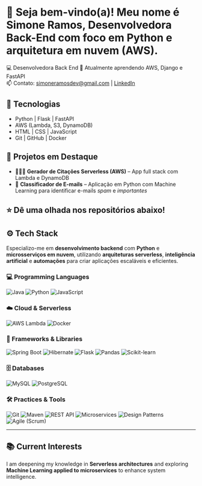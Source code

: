 # 👋 Seja bem-vindo(a)! Meu nome é Simone Ramos, Desenvolvedora Back-End com foco em Python e arquitetura em nuvem (AWS). 

💻 Desenvolvedora Back End 
🌱 Atualmente aprendendo AWS, Django e FastAPI  
📫 Contato: [simoneramosdev@gmail.com](mailto:seuemail@gmail.com) | [LinkedIn](https://linkedin.com/in/simoneramosdev)

## 🧠 Tecnologias
- Python | Flask | FastAPI  
- AWS (Lambda, S3, DynamoDB)  
- HTML | CSS | JavaScript  
- Git | GitHub | Docker

## 📂 Projetos em Destaque
- 🧑‍💻💬  **Gerador de Citações Serverless (AWS)** – App full stack com Lambda e DynamoDB  
- 💌 **Classificador de E-mails** – Aplicação em Python com Machine Learning para identificar e-mails *spam* e *importantes*  

⭐ Dê uma olhada nos repositórios abaixo!
---

## ⚙️ Tech Stack  
Especializo-me em **desenvolvimento backend** com **Python** e **microsserviços em nuvem**, utilizando **arquiteturas serverless**, **inteligência artificial** e **automações** para criar aplicações escaláveis e eficientes.

### 💻 Programming Languages  
![Java](https://img.shields.io/badge/Java-ED8B00?style=for-the-badge&logo=openjdk&logoColor=white)
![Python](https://img.shields.io/badge/Python-3776AB?style=for-the-badge&logo=python&logoColor=white)
![JavaScript](https://img.shields.io/badge/JavaScript-F7DF1E?style=for-the-badge&logo=javascript&logoColor=black)

### ☁️ Cloud & Serverless  
![AWS Lambda](https://img.shields.io/badge/AWS%20Lambda-FF9900?style=for-the-badge&logo=awslambda&logoColor=white)
![Docker](https://img.shields.io/badge/Docker-2496ED?style=for-the-badge&logo=docker&logoColor=white)

### 🧠 Frameworks & Libraries  
![Spring Boot](https://img.shields.io/badge/Spring%20Boot-6DB33F?style=for-the-badge&logo=springboot&logoColor=white)
![Hibernate](https://img.shields.io/badge/Hibernate-59666C?style=for-the-badge&logo=hibernate&logoColor=white)
![Flask](https://img.shields.io/badge/Flask-000000?style=for-the-badge&logo=flask&logoColor=white)
![Pandas](https://img.shields.io/badge/Pandas-150458?style=for-the-badge&logo=pandas&logoColor=white)
![Scikit-learn](https://img.shields.io/badge/Scikit--learn-F7931E?style=for-the-badge&logo=scikitlearn&logoColor=white)

### 🗄️ Databases  
![MySQL](https://img.shields.io/badge/MySQL-4479A1?style=for-the-badge&logo=mysql&logoColor=white)
![PostgreSQL](https://img.shields.io/badge/PostgreSQL-4169E1?style=for-the-badge&logo=postgresql&logoColor=white)

### 🛠️ Practices & Tools  
![Git](https://img.shields.io/badge/Git-F05032?style=for-the-badge&logo=git&logoColor=white)
![Maven](https://img.shields.io/badge/Maven-C71A36?style=for-the-badge&logo=apachemaven&logoColor=white)
![REST API](https://img.shields.io/badge/REST-02569B?style=for-the-badge&logo=rest&logoColor=white)
![Microservices](https://img.shields.io/badge/Microservices-FF6F00?style=for-the-badge&logo=microgenetics&logoColor=white)
![Design Patterns](https://img.shields.io/badge/Design%20Patterns-4CAF50?style=for-the-badge&logo=pattern&logoColor=white)
![Agile (Scrum)](https://img.shields.io/badge/Agile%20(Scrum)-2496ED?style=for-the-badge&logo=scrumalliance&logoColor=white)

---

## 📚 Current Interests  
I am deepening my knowledge in **Serverless architectures** and exploring **Machine Learning applied to microservices** to enhance system intelligence.
